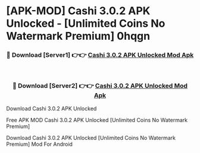 # [APK-MOD] Cashi 3.0.2 APK Unlocked - [Unlimited Coins No Watermark Premium] 0hqgn



<div align="center">
<h3>🔴 Download [Server1] 👉👉 <a href="https://momento.my/?title=Cashi_3.0.2_APK_Unlocked">Cashi 3.0.2 APK Unlocked Mod Apk</a></h3><br>

<h3>🔴 Download [Server2] 👉👉 <a href="https://momento.my/?title=Cashi_3.0.2_APK_Unlocked">Cashi 3.0.2 APK Unlocked Mod Apk</a></h3>
</div>



Download Cashi 3.0.2 APK Unlocked 

Free APK MOD Cashi 3.0.2 APK Unlocked [Unlimited Coins No Watermark Premium]

Download Cashi 3.0.2 APK Unlocked [Unlimited Coins No Watermark Premium] Mod For Android
